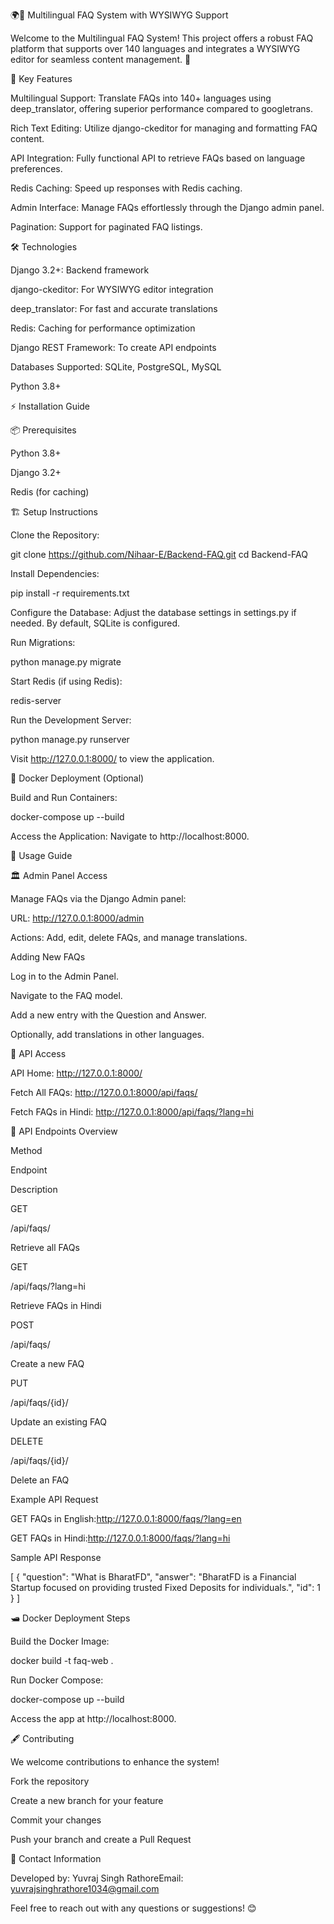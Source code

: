 🌍📁 Multilingual FAQ System with WYSIWYG Support

Welcome to the Multilingual FAQ System! This project offers a robust FAQ platform that supports over 140 languages and integrates a WYSIWYG editor for seamless content management. 🚀

🌟 Key Features

Multilingual Support: Translate FAQs into 140+ languages using deep_translator, offering superior performance compared to googletrans.

Rich Text Editing: Utilize django-ckeditor for managing and formatting FAQ content.

API Integration: Fully functional API to retrieve FAQs based on language preferences.

Redis Caching: Speed up responses with Redis caching.

Admin Interface: Manage FAQs effortlessly through the Django admin panel.

Pagination: Support for paginated FAQ listings.

🛠️ Technologies

Django 3.2+: Backend framework

django-ckeditor: For WYSIWYG editor integration

deep_translator: For fast and accurate translations

Redis: Caching for performance optimization

Django REST Framework: To create API endpoints

Databases Supported: SQLite, PostgreSQL, MySQL

Python 3.8+

⚡ Installation Guide

📦 Prerequisites

Python 3.8+

Django 3.2+

Redis (for caching)

🏗️ Setup Instructions

Clone the Repository:

git clone https://github.com/Nihaar-E/Backend-FAQ.git
cd Backend-FAQ

Install Dependencies:

pip install -r requirements.txt

Configure the Database:
Adjust the database settings in settings.py if needed. By default, SQLite is configured.

Run Migrations:

python manage.py migrate

Start Redis (if using Redis):

redis-server

Run the Development Server:

python manage.py runserver

Visit http://127.0.0.1:8000/ to view the application.

🐫 Docker Deployment (Optional)

Build and Run Containers:

docker-compose up --build

Access the Application:
Navigate to http://localhost:8000.

📖 Usage Guide

🏛 Admin Panel Access

Manage FAQs via the Django Admin panel:

URL: http://127.0.0.1:8000/admin

Actions: Add, edit, delete FAQs, and manage translations.

Adding New FAQs

Log in to the Admin Panel.

Navigate to the FAQ model.

Add a new entry with the Question and Answer.

Optionally, add translations in other languages.

🔹 API Access

API Home: http://127.0.0.1:8000/

Fetch All FAQs: http://127.0.0.1:8000/api/faqs/

Fetch FAQs in Hindi: http://127.0.0.1:8000/api/faqs/?lang=hi

🔗 API Endpoints Overview

Method

Endpoint

Description

GET

/api/faqs/

Retrieve all FAQs

GET

/api/faqs/?lang=hi

Retrieve FAQs in Hindi

POST

/api/faqs/

Create a new FAQ

PUT

/api/faqs/{id}/

Update an existing FAQ

DELETE

/api/faqs/{id}/

Delete an FAQ

Example API Request

GET FAQs in English:http://127.0.0.1:8000/faqs/?lang=en

GET FAQs in Hindi:http://127.0.0.1:8000/faqs/?lang=hi

Sample API Response

[
    {
      "question": "What is BharatFD",
      "answer": "BharatFD is a Financial Startup focused on providing trusted Fixed Deposits for individuals.",
      "id": 1
    }
]

🛥️ Docker Deployment Steps

Build the Docker Image:

docker build -t faq-web .

Run Docker Compose:

docker-compose up --build

Access the app at http://localhost:8000.

🖋️ Contributing

We welcome contributions to enhance the system!

Fork the repository

Create a new branch for your feature

Commit your changes

Push your branch and create a Pull Request

🔗 Contact Information

Developed by: Yuvraj Singh RathoreEmail: yuvrajsinghrathore1034@gmail.com

Feel free to reach out with any questions or suggestions! 😊